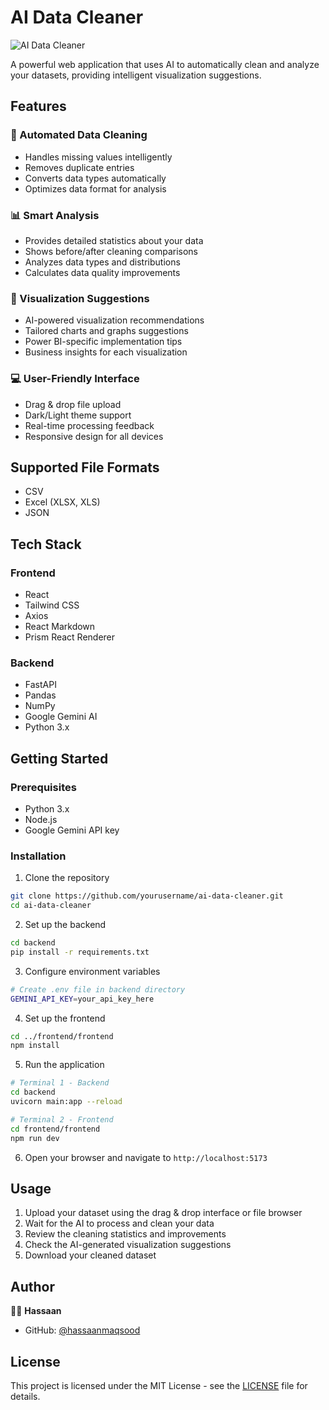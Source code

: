 # AI Data Cleaner

![AI Data Cleaner](frontend/frontend/public/data-cleaning.svg)

A powerful web application that uses AI to automatically clean and analyze your datasets, providing intelligent visualization suggestions.

## Features

### 🧹 Automated Data Cleaning
- Handles missing values intelligently
- Removes duplicate entries
- Converts data types automatically
- Optimizes data format for analysis

### 📊 Smart Analysis
- Provides detailed statistics about your data
- Shows before/after cleaning comparisons
- Analyzes data types and distributions
- Calculates data quality improvements

### 🎨 Visualization Suggestions
- AI-powered visualization recommendations
- Tailored charts and graphs suggestions
- Power BI-specific implementation tips
- Business insights for each visualization

### 💻 User-Friendly Interface
- Drag & drop file upload
- Dark/Light theme support
- Real-time processing feedback
- Responsive design for all devices

## Supported File Formats
- CSV
- Excel (XLSX, XLS)
- JSON

## Tech Stack

### Frontend
- React
- Tailwind CSS
- Axios
- React Markdown
- Prism React Renderer

### Backend
- FastAPI
- Pandas
- NumPy
- Google Gemini AI
- Python 3.x

## Getting Started

### Prerequisites
- Python 3.x
- Node.js
- Google Gemini API key

### Installation

1. Clone the repository
```bash
git clone https://github.com/yourusername/ai-data-cleaner.git
cd ai-data-cleaner
```

2. Set up the backend
```bash
cd backend
pip install -r requirements.txt
```

3. Configure environment variables
```bash
# Create .env file in backend directory
GEMINI_API_KEY=your_api_key_here
```

4. Set up the frontend
```bash
cd ../frontend/frontend
npm install
```

5. Run the application
```bash
# Terminal 1 - Backend
cd backend
uvicorn main:app --reload

# Terminal 2 - Frontend
cd frontend/frontend
npm run dev
```

6. Open your browser and navigate to `http://localhost:5173`

## Usage

1. Upload your dataset using the drag & drop interface or file browser
2. Wait for the AI to process and clean your data
3. Review the cleaning statistics and improvements
4. Check the AI-generated visualization suggestions
5. Download your cleaned dataset

## Author

👨‍💻 **Hassaan**
- GitHub: [@hassaanmaqsood](https://github.com/batman-hassaan)

## License

This project is licensed under the MIT License - see the [LICENSE](LICENSE) file for details. 
